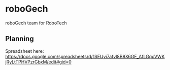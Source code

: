 # roboGech
roboGech team for RoboTech
## Planning
Spreadsheet here: https://docs.google.com/spreadsheets/d/1SEUyi7afvl8B8X6GF_AfLGqoVWKjRyLtTPHVPzrGbxM/edit#gid=0

